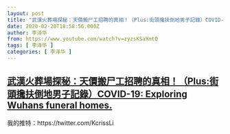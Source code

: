 ```yaml
---
layout: post
title: "武漢火葬場探秘：天價搬尸工招聘的真相！（Plus:街頭攙扶倒地男子記錄）COVID-19: Exploring Wuhans funeral homes."
date: 2020-02-20T18:58:56.000Z
author: 李泽华
from: https://www.youtube.com/watch?v=zyzsKSaXmtQ
tags: [ 李泽华 ]
categories: [ 李泽华 ]
---
```

<!--1582225136000-->
[武漢火葬場探秘：天價搬尸工招聘的真相！（Plus:街頭攙扶倒地男子記錄）COVID-19: Exploring Wuhans funeral homes.](https://www.youtube.com/watch?v=zyzsKSaXmtQ)
------

<div>
我的推特：https://twitter.com/KcrissLi
</div>
